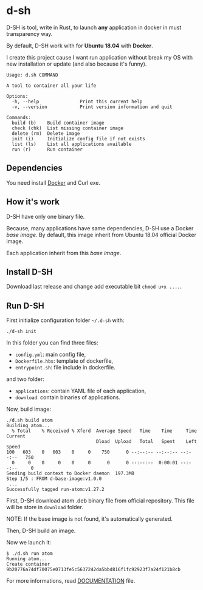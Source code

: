 # d-sh

D-SH is tool, write in Rust, to launch **any** application in
docker in must transparency way.

By default, D-SH work with for **Ubuntu 18.04** with **Docker**.

I create this project cause I want run application without break my OS with new
installation or update (and also because it's funny).

```
Usage: d.sh COMMAND

A tool to container all your life

Options:
  -h, --help               Print this current help
  -v, --version            Print version information and quit

Commands:
  build (b)    Build container image
  check (chk)  List missing container image
  delete (rm)  Delete image
  init (i)     Initialize config file if not exists
  list (ls)    List all applications available
  run (r)      Run container
```

## Dependencies

You need install [Docker](https://docs.docker.com/install/) and Curl exe.

## How it's work

D-SH have only one binary file.

Because, many applications have same dependencies, D-SH use a Docker
*base image*. By default, this image inherit from Ubuntu 18.04 official
Docker image.

Each application inherit from this *base image*.

## Install D-SH

Download last release and change add executable bit `chmod u+x ....`.

## Run D-SH

First initialize configuration folder `~/.d-sh` with:
```
./d-sh init
```

In this folder you can find three files:
 - `config.yml`: main config file,
 - `Dockerfile.hbs`: template of dockerfile,
 - `entrypoint.sh`: file include in dockerfile.

and two folder:
 - `applications`: contain YAML file of each application,
 - `download`: contain binaries of applications.

Now, build image:
```
./d.sh build atom
Building atom...
  % Total    % Received % Xferd  Average Speed   Time    Time     Time  Current
                                 Dload  Upload   Total   Spent    Left  Speed
100   603    0   603    0     0    750      0 --:--:-- --:--:-- --:--:--   750
  0     0    0     0    0     0      0      0 --:--:--  0:00:01 --:--:--     0
Sending build context to Docker daemon  197.3MB
Step 1/5 : FROM d-base-image:v1.0.0
 ...
Successfully tagged run-atom:v1.27.2
```

First, D-SH download atom .deb binary file from official repository. This file
will be store in `download` folder.

NOTE: If the base image is not found, it's automatically generated.

Then, D-SH build an image.

Now we launch it:
```
$ ./d.sh run atom
Running atom...
Create container
9b20776a74df70075e0713fe5c5637242da5bbd816f1fc92923f7a24f121b8cb
```

For more informations, read [DOCUMENTATION](DOCUMENTATION.md) file.
